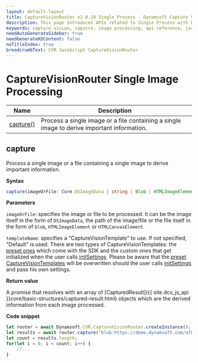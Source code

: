 ```yaml
---
layout: default-layout
title: CaptureVisionRouter v2.0.10 Single Process - Dynamsoft Capture Vision JavaScript Edition API
description: This page introduces APIs related to Single Process with Dynamsoft Capture Vision JavaScript Edition v2.0.10.
keywords: capture vision, caputre, image processing, api reference, javascript, js
needAutoGenerateSidebar: true
needGenerateH3Content: false
noTitleIndex: true
breadcrumbText: CVR JavaScript CaptureVisionRouter
---
```


# CaptureVisionRouter Single Image Processing

| Name             | Description                                               |
| --------------------- | --------------------------------------------------------- |
| [capture()](#capture) | Process a single image or a file containing a single image to derive important information. |

## capture

Process a single image or a file containing a single image to derive important information.

**Syntax**

```typescript
capture(imageOrFile: Core.DSImageData | string | Blob | HTMLImageElement | HTMLCanvasElement, templateName?: string): Promise<Array<Core.CapturedResult>>;
```

**Parameters**

`imageOrFile`: specifies the image or file to be processed. It can be the image itself in the form of `DSImageData`, the path of the image/file or the file itself in the form of `blob`, `HTMLImageElement` or `HTMLCanvasElement`.

`templateName`: specifies a "CaptureVisionTemplate" to use. If not specified, "Default" is used. There are two types of CaptureVisionTemplates: the [preset ones](./preset-templates.md) which come with the SDK and the custom ones that get initialized when the user calls [initSettings](./settings.md#initsettings). Please be aware that the [preset CaptureVisionTemplates](./preset-templates.md) will be overwritten should the user calls [initSettings](./settings.md#initsettings) and pass his own settings.

**Return value**

A promise that resolves with an array of [CapturedResult]({{ site.dcv_js_api }}core/basic-structures/captured-result.html) objects which are the derived information from each image processed.

**Code snippet**

```javascript
let router = await Dynamsoft.CVR.CaptureVisionRouter.createInstance();
let results = await router.capture("blob:https://demo.dynamsoft.com/afb84bd2-e8cb-4b96-92b6-36dc89783692", "detect-document-boundaries");
let count = results.length;
for(let i = 0; i < count; i++) {
    //...
}
```
